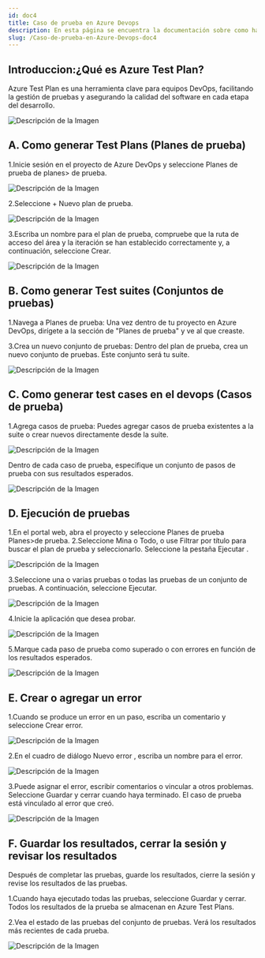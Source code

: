 ```yaml
---
id: doc4
title: Caso de prueba en Azure Devops
description: En esta página se encuentra la documentación sobre como hacer un caso de prueba.
slug: /Caso-de-prueba-en-Azure-Devops-doc4
---
```

## Introduccion:¿Qué es Azure Test Plan?

Azure Test Plan es una herramienta clave para equipos DevOps, facilitando la gestión de pruebas y asegurando la calidad del software en cada etapa del desarrollo.

![Descripción de la Imagen](./img/25-1536x715.png)  

## A. Como generar Test Plans (Planes de prueba)

1.Inicie sesión en el proyecto de Azure DevOps y seleccione Planes de prueba de planes> de prueba.

![Descripción de la Imagen](./img/open-test-plans.png)  

2.Seleccione + Nuevo plan de prueba.

![Descripción de la Imagen](./img/new-test-plan.png)  

3.Escriba un nombre para el plan de prueba, compruebe que la ruta de acceso del área y la iteración se han establecido correctamente y, a continuación, seleccione Crear.

![Descripción de la Imagen](./img/test-plan-name-path-iteration.png)  

## B. Como generar Test suites (Conjuntos de pruebas)

1.Navega a Planes de prueba:
Una vez dentro de tu proyecto en Azure DevOps, dirígete a la sección de "Planes de prueba" y ve al que creaste.

3.Crea un nuevo conjunto de pruebas:
Dentro del plan de prueba, crea un nuevo conjunto de pruebas. Este conjunto será tu suite.

![Descripción de la Imagen](./img/test%20suites.PNG)  

## C. Como generar test cases en el devops (Casos de prueba)

1.Agrega casos de prueba:
Puedes agregar casos de prueba existentes a la suite o crear nuevos directamente desde la suite.

![Descripción de la Imagen](./img/tests%20cases.PNG)  

Dentro de cada caso de prueba, especifique un conjunto de pasos de prueba con sus resultados esperados.

![Descripción de la Imagen](./img/cases%202.PNG)  

## D. Ejecución de pruebas
1.En el portal web, abra el proyecto y seleccione Planes de prueba Planes>de prueba.
2.Seleccione Mina o Todo, o use Filtrar por título para buscar el plan de prueba y seleccionarlo. Seleccione la pestaña Ejecutar .

![Descripción de la Imagen](./img/1.png)  

3.Seleccione una o varias pruebas o todas las pruebas de un conjunto de pruebas. A continuación, seleccione Ejecutar.

![Descripción de la Imagen](./img/2.png)  

4.Inicie la aplicación que desea probar.

![Descripción de la Imagen](./img/3.png)  

5.Marque cada paso de prueba como superado o con errores en función de los resultados esperados.

![Descripción de la Imagen](./img/4.png)  

## E. Crear o agregar un error
1.Cuando se produce un error en un paso, escriba un comentario y seleccione Crear error.

![Descripción de la Imagen](./img/5.png)  

2.En el cuadro de diálogo Nuevo error , escriba un nombre para el error.

![Descripción de la Imagen](./img/6.png)  

3.Puede asignar el error, escribir comentarios o vincular a otros problemas. Seleccione Guardar y cerrar cuando haya terminado. El caso de prueba está vinculado al error que creó.

![Descripción de la Imagen](./img/7.png)  

## F. Guardar los resultados, cerrar la sesión y revisar los resultados
Después de completar las pruebas, guarde los resultados, cierre la sesión y revise los resultados de las pruebas.

1.Cuando haya ejecutado todas las pruebas, seleccione Guardar y cerrar. Todos los resultados de la prueba se almacenan en Azure Test Plans.

2.Vea el estado de las pruebas del conjunto de pruebas. Verá los resultados más recientes de cada prueba.

![Descripción de la Imagen](./img/8.png)  





